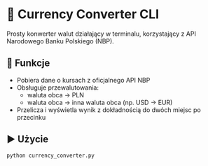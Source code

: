# 💱 Currency Converter CLI

Prosty konwerter walut działający w terminalu, korzystający z API Narodowego Banku Polskiego (NBP).

## 📌 Funkcje

- Pobiera dane o kursach z oficjalnego API NBP
- Obsługuje przewalutowania:
  - waluta obca → PLN
  - waluta obca → inna waluta obca (np. USD → EUR)
- Przelicza i wyświetla wynik z dokładnością do dwóch miejsc po przecinku

## ▶️ Użycie

```bash
python currency_converter.py
